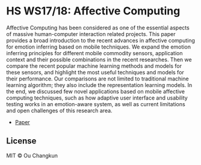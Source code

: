 # HS WS17/18: Affective Computing

Affective Computing has been considered as one of the essential aspects
of massive human-computer interaction related projects. 
This paper provides a broad introduction to the recent advances in affective computing for emotion inferring based on mobile techniques.
We expand the emotion inferring principles for different mobile commodity sensors, application context and their possible combinations in the recent researches.
Then we compare the recent popular machine learning methods and models for these sensors,
and highlight the most useful techniques and models for their performance.
Our comparisons are not limited to traditional machine learning algorithm; they also include the representation learning models.
In the end, we discussed few novel applications based on mobile affective computing techniques, such as how adaptive user interface and usability testing works in an emotion-aware system, as well as current limitations and open challenges of this research area.

- [Paper](./src/lmumihs-ou.pdf)

## License

MIT &copy; Ou Changkun